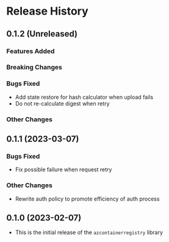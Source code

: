 # Release History

## 0.1.2 (Unreleased)

### Features Added

### Breaking Changes

### Bugs Fixed
* Add state restore for hash calculator when upload fails
* Do not re-calculate digest when retry

### Other Changes

## 0.1.1 (2023-03-07)

### Bugs Fixed
* Fix possible failure when request retry

### Other Changes
* Rewrite auth policy to promote efficiency of auth process

## 0.1.0 (2023-02-07)

* This is the initial release of the `azcontainerregistry` library

